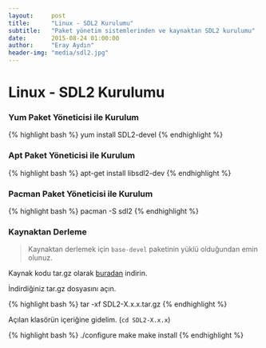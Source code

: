 ```yaml
---
layout:     post
title:      "Linux - SDL2 Kurulumu"
subtitle:   "Paket yönetim sistemlerinden ve kaynaktan SDL2 kurulumu"
date:       2015-08-24 01:00:00
author:     "Eray Aydın"
header-img: "media/sdl2.jpg"
---
```


Linux - SDL2 Kurulumu
========================

### Yum Paket Yöneticisi ile Kurulum

{% highlight bash %}
yum install SDL2-devel
{% endhighlight %}

### Apt Paket Yöneticisi ile Kurulum

{% highlight bash %}
apt-get install libsdl2-dev
{% endhighlight %}

### Pacman Paket Yöneticisi ile Kurulum

{% highlight bash %}
pacman -S sdl2
{% endhighlight %}

### Kaynaktan Derleme

> Kaynaktan derlemek için `base-devel` paketinin yüklü olduğundan emin olunuz.

Kaynak kodu tar.gz olarak [buradan](https://www.libsdl.org/download-2.0.php) indirin.

İndirdiğiniz tar.gz dosyasını açın.

{% highlight bash %}
tar -xf SDL2-X.x.x.tar.gz
{% endhighlight %}

Açılan klasörün içeriğine gidelim. (`cd SDL2-X.x.x`)

{% highlight bash %}
./configure
make
make install
{% endhighlight %}
